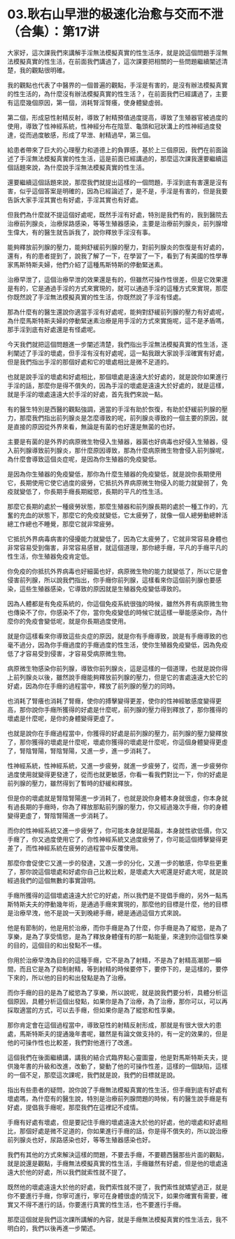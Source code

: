 # 03.耿右山早泄的极速化治愈与交而不泄（合集）：第17讲

大家好，這次課我們來講解手淫無法模擬真實的性生活序，就是說這個問題手淫無法模擬真實的性生活，在前面我們講過了，這次課要把相關的一些問題繼續闡述清楚，我的觀點很明確。

我的觀點也代表了中醫界的一個普遍的觀點，手淫是有害的，是沒有辦法模擬真實的性生活的，為什麼沒有辦法模擬真實的性生活？，在前面我們已經講過了，主要有這麼幾個原因，第一個，消耗腎淫腎癢，使身體變虛弱。

第二個，形成惡性射精反射，導致了射精預值過度提高，導致了生殖器官被過度的使用，導致了性神經系統，性神經分布在陰莖、龜頭和冠狀溝上的性神經過度發達，從而過度敏感，形成了早泄、射精過早，第三個。

給患者帶來了巨大的心理壓力和道德上的負罪感，基於上三個原因，我們在前面論述了手淫無法模擬真實的性生活，這是前面已經講過的，那麼這次課我還要繼續這個話題來說，為什麼說手淫無法模擬真實的性生活。

還要繼續這個話題來說，那麼我們就提出這樣的一個問題，手淫到底有害還是沒有害，似乎這個答案是明確的，因為已經論述了，是不是，手淫是有害的，但是我要告訴大家手淫其實也有好處，手淫其實也有好處。

但我們為什麼就不提這個好處呢，既然手淫有好處，特別是我們有的，我到醫院去治療前列腺炎，治療尿路感染，等等生殖器感染，主要是治療前列腺炎，前列腺增生偉大，有的醫生就告訴我了，說你釋放手淫沒有事。

能夠釋放前列腺的壓力，能夠舒緩前列腺的壓力，對前列腺炎的恢復是有好處的，還有，有的患者提到了，說我了解了一下，在學習了一下，看到了有美國的性學專家馬斯特斯夫婦，他們介紹了這種馬斯特斯的停動緊迷素。

治療早泄了，這個治療早泄的效果還是有的，但雖然可操作性很差，但是它效果還是有的，它是通過手淫的方式來實現的，就可以通過手淫的這種方式來實現，那麼你既然說了手淫無法模擬真實的性生活，你既然說了手淫有怪處。

那為什麼有的醫生還說你適當手淫有好處呢，能夠對舒緩前列腺的壓力有好處呢，為什麼馬斯特斯夫婦的停動緊迷素治療是用手淫的方式來實施呢，這不是矛盾嗎，那手淫到底有好處還是有怪處呢。

今天我們就把這個問題進一步闡述清楚，我們指出手淫無法模擬真實的性生活，逐利闡述了手淫的壞處，但手淫有沒有好處呢，這一點我跟大家說手淫確實有好處，但是我們指出手淫的那個好處和它的壞處相比是微不足道的。

也就是說手淫的壞處和好處相比，那個壞處是遠遠大於好處的，就是說你如果進行手淫的話，那麼你是得不償失的，因為手淫的壞處是遠遠大於好處的，就是這樣，就是手淫的壞處遠遠大於手淫的好處，首先我們來說一點。

有的醫生特別是西醫的觀點強調，適當的手淫有助於恢復，有助於舒緩前列腺的壓力，那麼我們指出前列腺炎是怎麼導致的呢，前列腺炎導致的一個主要的原因，就是直接的原因從外界來看，無論是有菌的也好還是無菌的也好。

主要是有菌的是外界的病原微生物侵入生殖器，器菌也好病毒也好侵入生殖器，侵入前列腺導致前列腺炎，那什麼原因導致，那為什麼病原微生物會侵入前列腺呢，為什麼會導致這個炎症呢，是因為你生殖器的免疫變低。

是因為你生殖器的免疫變低，那你為什麼生殖器的免疫變低，就是說你長期使用它，長期使用它使它過度的疲勞，它抵抗外界病原微生物侵入的能力就變弱了，免疫就變低了，你長期手癮長期縱慾，長期的平凡的性生活。

那麼它長期的處於一種疲勞狀態，那麼生殖器和前列腺長期的處於一種工作的，亢奮的充血的狀態下，那麼它的免疫就變低，它太疲勞了，就像一個人總勞動總幹活總工作總也不睡覺，那麼它就非常疲勞。

它抵抗外界病毒病害的侵擾能力就變低了，因為它太疲勞了，它就非常容易身體也非常容易受到傷害，非常容易感冒，就這個道理，那你總手癮，平凡的手癮平凡的性生活，你生殖器免疫肯定低。

你免疫的你抵抗外界病毒也好細菌也好，病原微生物的能力就變低了，所以它是會侵害前列腺，所以說我們指出，你手癮你前列腺，這樣看來你這個前列腺也要感染，這些生殖器感染，它導致的原因就是生殖器免疫變低導致的。

因為人體都是有免疫系統的，你這個免疫系統很強的時候，雖然外界有病原微生物也傳染不了你，你感染不了你，當你免疫變低的時候它就這樣一舉能感染你，為什麼你的免疫會變低呢，就是你長期過度使用。

就是你這樣看來你導致這些炎症的原因，就是你有手癮導致，說是有手癮導致的也毫不過分，因為你手癮過度的手癮過度的性生活，使你生殖器免疫變低，因為免疫低了才容易受到侵害，才容易受病原微生物。

病原微生物感染你前列腺，導致你前列腺炎，這是這樣的一個道理，也就是說你得上前列腺炎以後，雖然說手癮能夠釋放前列腺的壓力，但是它的害處遠遠大於它的好處，因為你在手癮的過程當中，釋放了前列腺的壓力的同時。

也消耗了腎癢也消耗了腎癮，使你的搏擊變得更差，使你的性神經敏感度變得更高，那你說你手癮所獲得的好處是什麼呢，前列腺的壓力得到釋放了，那你獲得的壞處是什麼呢，是你的身體變得更虛了。

也就是說你在手癮過程當中，你獲得的好處是前列腺的壓力，前列腺的壓力變釋放了，那你獲得的壞處是什麼呢，壞處你獲得的壞處是什麼呢，你這個身體變得更虛了，腎陰腎陽，腎陰腎陽，又進一步，進一步消耗了。

性神經系統，性神經系統，又進一步疲勞，就進一步疲勞了，從而，進一步疲勞你過度使用就變得更發達了，從而也就更敏感，你看一看我們對比一下，你的好處是前列腺的壓力，雖然得到了暫時的舒緩和釋放。

但是你的壞處就是腎陰腎陽進一步消耗了，也就是說你身體本身就很虛，你本身就有過長期的手癮時，你為了釋放那點前列腺的壓力，你又經過幾次手癮，你的身體變得更虛了，腎陰腎陽進一步消耗了。

而你的性神經系統又進一步疲勞了，你可能本身就是陽磊，本身就性欲低價，你又手癮了，你又過度使用它了，你性神經系統又過度疲勞了，你可能這個搏擊變得更差了，而性神經系統在疲勞的過程當中反覆使用。

那麼你會促使它又進一步的發達，又進一步的分化，又進一步的敏感，你早些更重了，那你說這個壞處和好處你自己比較比較，是壞處大大呢還是好處大呢，就是說經過我們的這個無數的事實證明。

手癮所獲得的這個壞處遠遠大於它的好處，所以我們是不提倡手癮的，另外一點馬斯特斯夫夫的停動幾年術，是通過手癮來實現的，那麼他的目標是什麼，他的目標是治療早洩，他不是說一天到晚總手癮，總是通過這個方式來說。

他是有節制的，他是用於治療，而你手癮是為了什麼，你手癮是為了縱慾，是為了享樂，是為了享受情慾，是為了釋放身體僅有的那一點能量，來達到你這個性享樂的目的，這個目的和出發點不一樣。

你用於治療早洩為目的的這種手癮，它不是為了射精，不是為了射精高潮那一瞬間，而且它是為了抑制射精，等到射精的時候要停下，要停下的，是這樣的，要停下來的，所以他的目的和出發點是為了治療。

而你手癮的目的是為了縱慾為了享樂，所以說呢，就是說我們要分析，具體分析這個原因，具體分析這個出發點，如果你是為了治療，為了治療，那你可以，可以再採取適當的方式，可以去手癮，但如果你是為了縱慾和性享樂。

那你肯定會在這個過程當中，導致惡性的射精反射形成，那就是有很大很大的患處，馬斯特斯夫的提通幾年書呢，雖然是有論文做支持的，有一定的效果的，但是他的可操作性也比較差，我們對他進行了改進。

這個我們在後面繼續講，講我的結合式臨界點心靈圖靈，他是對馬斯特斯夫夫，提供幾年書的升級和改進，改動了，變動了他的可操作性差，這樣的一個缺陷，這樣的一個不足，那麼這次課呢，我們就是說，我們的目標就是說。

指出有些患者的疑問，說你說了手癮無法模擬真實的性生活，但手癮到底有好處有壞處嗎，為什麼有的醫生說，特別是治療前列腺問題的時候，有的醫生說手癮是有好處，提倡我手癮呢，那麼我們在這裡記不成情。

手癮有好處有壞處，但是要記住手癮的壞處遠遠大於他的好處，他的壞處和好處相比，那個好處是微不足道的，你如果進行手癮的話，你是得不償失的，所以說治療前列腺炎也好，尿路感染也好，等等生殖器感染也好。

我們有其他的方式來解決這樣的問題，不要去手癮，不要聽西醫那些片面的觀點，就是說還是觀點，手癮無法模擬真實的性生活，手癮雖然有好處，但是他的壞處遠遠大於他的好處，所以我們就索性就不提了。

既然他的壞處遠遠大於他的好處，我們索性就不提了，我們索性就矯望過正，就是你不要進行手癮，你寧可進行，寧可在身體很虛的情況下，如果你確實有需要，確實又不得不進行的話，你要進行真實的性生活，也不要進行手癮。

那麼這個就是我們這次課所講解的內容，就是手癮無法模擬真實的性生活去，我不明白的，我們以後再進一步闡述。